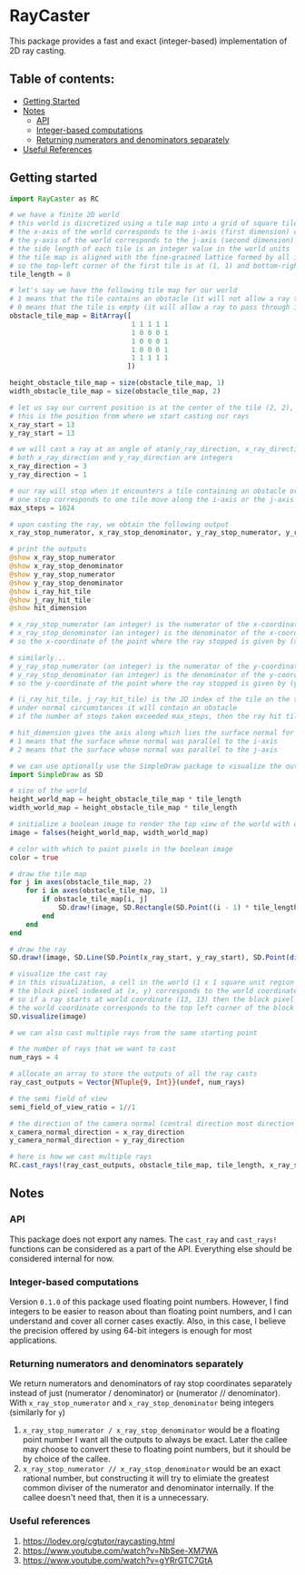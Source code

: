# RayCaster

This package provides a fast and exact (integer-based) implementation of 2D ray casting.

## Table of contents:

* [Getting Started](#getting-started)
* [Notes](#notes)
  - [API](#api)
  - [Integer-based computations](#integer-based-computations)
  - [Returning numerators and denominators separately](#returning-numerators-and-denominators-separately)
* [Useful References](#useful-references)

## Getting started

```julia
import RayCaster as RC

# we have a finite 2D world
# this world is discretized using a tile map into a grid of square tiles
# the x-axis of the world corresponds to the i-axis (first dimension) of the tile map
# the y-axis of the world corresponds to the j-axis (second dimension) of the tile map
# the side length of each tile is an integer value in the world units
# the tile map is aligned with the fine-grained lattice formed by all integer coordinates of the world
# so the top-left corner of the first tile is at (1, 1) and bottom-right corner is (tile_length + 1, tile_length + 1) where tile_length is an integer
tile_length = 8

# let's say we have the following tile map for our world
# 1 means that the tile contains an obstacle (it will not allow a ray to pass through it)
# 0 means that the tile is empty (it will allow a ray to pass through it)
obstacle_tile_map = BitArray([
                              1 1 1 1 1
                              1 0 0 0 1
                              1 0 0 0 1
                              1 0 0 0 1
                              1 1 1 1 1
                             ])

height_obstacle_tile_map = size(obstacle_tile_map, 1)
width_obstacle_tile_map = size(obstacle_tile_map, 2)

# let us say our current position is at the center of the tile (2, 2), which is at world coordinates (13, 13)
# this is the position from where we start casting our rays
x_ray_start = 13
y_ray_start = 13

# we will cast a ray at an angle of atan(y_ray_direction, x_ray_direction) with the positive i-axis (positive x-axis)
# both x_ray_direction and y_ray_direction are integers
x_ray_direction = 3
y_ray_direction = 1

# our ray will stop when it encounters a tile containing an obstacle or when the number of steps taken exceeds max_steps
# one step corresponds to one tile move along the i-axis or the j-axis
max_steps = 1024

# upon casting the ray, we obtain the following output
x_ray_stop_numerator, x_ray_stop_denominator, y_ray_stop_numerator, y_ray_stop_denominator, i_ray_hit_tile, j_ray_hit_tile, hit_dimension = RC.cast_ray(obstacle_tile_map, tile_length, x_ray_start, y_ray_start, x_ray_direction, y_ray_direction, max_steps)

# print the outputs
@show x_ray_stop_numerator
@show x_ray_stop_denominator
@show y_ray_stop_numerator
@show y_ray_stop_denominator
@show i_ray_hit_tile
@show j_ray_hit_tile
@show hit_dimension

# x_ray_stop_numerator (an integer) is the numerator of the x-coordinate (in world units) of the point where the ray stops 
# x_ray_stop_denominator (an integer) is the denominator of the x-coordinate (in world units) of the point where the ray stops
# so the x-coordinate of the point where the ray stopped is given by (x_ray_stop_numerator / x_ray_stop_denominator)

# similarly...
# y_ray_stop_numerator (an integer) is the numerator of the y-coordinate (in world units) of the point where the ray stops 
# y_ray_stop_denominator (an integer) is the denominator of the y-coordinate (in world units) of the point where the ray stops
# so the y-coordinate of the point where the ray stopped is given by (y_ray_stop_numerator / y_ray_stop_denominator)

# (i_ray_hit_tile, j_ray_hit_tile) is the 2D index of the tile on the tile map that was hit by the ray
# under normal circumstances it will contain an obstacle
# if the number of steps taken exceeded max_steps, then the ray hit tile could also be empty

# hit_dimension gives the axis along which lies the surface normal for the tile that was hit by the ray
# 1 means that the surface whose normal was parallel to the i-axis
# 2 means that the surface whose normal was parallel to the j-axis

# we can use optionally use the SimpleDraw package to visualize the outputs of the above ray cast directly inside the terminal
import SimpleDraw as SD

# size of the world
height_world_map = height_obstacle_tile_map * tile_length
width_world_map = height_obstacle_tile_map * tile_length

# initialize a boolean image to render the top view of the world with one pixel per world unit square
image = falses(height_world_map, width_world_map)

# color with which to paint pixels in the boolean image
color = true

# draw the tile map
for j in axes(obstacle_tile_map, 2)
    for i in axes(obstacle_tile_map, 1)
        if obstacle_tile_map[i, j]
            SD.draw!(image, SD.Rectangle(SD.Point((i - 1) * tile_length + 1, (j - 1) * tile_length + 1), tile_length, tile_length), color)
        end
    end
end

# draw the ray
SD.draw!(image, SD.Line(SD.Point(x_ray_start, y_ray_start), SD.Point(div(x_ray_stop_numerator, x_ray_stop_denominator, RoundNearest), div(y_ray_stop_numerator, y_ray_stop_denominator, RoundNearest))), color)

# visualize the cast ray
# in this visualization, a cell in the world (1 x 1 square unit region of the world) is represented by two consecutive unicode block characters (let's call this a block pixel)
# the block pixel indexed at (x, y) corresponds to the world coordinate (x, y) where both x and y are integers
# so if a ray starts at world coordinate (13, 13) then the block pixel indexed by (13, 13) will be lit up.
# the world coordinate corresponds to the top left corner of the block pixel.
SD.visualize(image)

# we can also cast multiple rays from the same starting point

# the number of rays that we want to cast
num_rays = 4

# allocate an array to store the outputs of all the ray casts
ray_cast_outputs = Vector{NTuple{9, Int}}(undef, num_rays)

# the semi field of view
semi_field_of_view_ratio = 1//1

# the direction of the camera normal (central direction most direction of all the rays) number of rays that we want to cast
x_camera_normal_direction = x_ray_direction
y_camera_normal_direction = y_ray_direction

# here is how we cast multiple rays
RC.cast_rays!(ray_cast_outputs, obstacle_tile_map, tile_length, x_ray_start, y_ray_start, x_ray_direction, y_ray_direction, semi_field_of_view_ratio, max_steps)
```

## Notes

### API

This package does not export any names. The `cast_ray` and `cast_rays!` functions can be considered as a part of the API. Everything else should be considered internal for now.

### Integer-based computations

Version `0.1.0` of this package used floating point numbers. However, I find integers to be easier to reason about than floating point numbers, and I can understand and cover all corner cases exactly. Also, in this case, I believe the precision offered by using 64-bit integers is enough for most applications.

### Returning numerators and denominators separately

We return numerators and denominators of ray stop coordinates separately instead of just (numerator / denominator) or (numerator // denominator). With `x_ray_stop_numerator` and `x_ray_stop_denominator` being integers (similarly for `y`)
1. `x_ray_stop_numerator / x_ray_stop_denominator` would be a floating point number I want all the outputs to always be exact. Later the callee may choose to convert these to floating point numbers, but it should be by choice of the callee.
1. `x_ray_stop_numerator // x_ray_stop_denominator` would be an exact rational number, but constructing it will try to elimiate the greatest common diviser of the numerator and denominator internally. If the callee doesn't need that, then it is a unnecessary.

### Useful references

1. https://lodev.org/cgtutor/raycasting.html
1. https://www.youtube.com/watch?v=NbSee-XM7WA
1. https://www.youtube.com/watch?v=gYRrGTC7GtA
